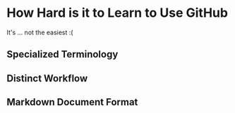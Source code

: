 # How Hard is it to Learn to Use GitHub
It's ... not the easiest :(
## Specialized Terminology
## Distinct Workflow
## Markdown Document Format
